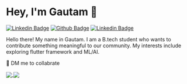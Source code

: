 # Hey, I'm Gautam 👋

[![Linkedin Badge](https://img.shields.io/badge/-Gautam_Goyal-blue?style=flat-square&logo=Linkedin&logoColor=white&link=https://www.linkedin.com/in/jonathangin/)](https://www.linkedin.com/in/gautam-goyal-4440b0192/)
[![Github Badge](https://img.shields.io/badge/-@Gautam&#8208;Goyal-000000?style=flat-square&logo=GitHub&logoColor=white&link=https://github.com/Gautam-Goyal)](https://github.com/Gautam-Goyal)
[![Linkedin Badge](https://img.shields.io/badge/-gautamgoyal6335@gmail.com-FF0000?style=flat-square&logo=gmail&logoColor=white&link=mailto:gautamgoyal6335@gmail.com)](mailto:gautamgoyal6335@gmail.com)

Hello there! My name in Gautam. I am a B.tech student who wants to contribute something meaningful to our community. My interests include exploring flutter framework and ML/AI.

🌟 DM me to collabrate <br>

<p>
  <a href=" ">
    <src="https://github-readme-stats.vercel.app/api/top-langs/?username=Gautam-Goyal&layout=compact&theme=highcontrast" alt="Gautam's github stats" />
  </a>
</p>

<a href="https://github.com/Gautam-Goyal/Flower-Image-Classifier">
  <img align="center" src="https://github-readme-stats.vercel.app/api/pin/?username=Gautam-Goyal&repo=Flower-Image-Classifier" />
</a>
<a href="https://github.com/Gautam-Goyal/Flask-Image-Classifier">
  <img align="center" src="https://github-readme-stats.vercel.app/api/pin/?username=Gautam-Goyal&repo=Flask-Image-Classifier" />
</a>

<br></br>
